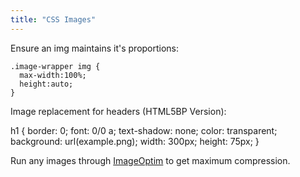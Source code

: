 ```yaml
---
title: "CSS Images"
---
```


Ensure an img maintains it's proportions:

```
.image-wrapper img {
  max-width:100%;
  height:auto;
}
```

Image replacement for headers (HTML5BP Version):

h1
{
  border: 0;
  font: 0/0 a;
  text-shadow: none;
  color: transparent;
  background: url(example.png);
  width: 300px;
  height: 75px;
}

Run any images through [ImageOptim](http://imageoptim.com/) to get maximum compression. 